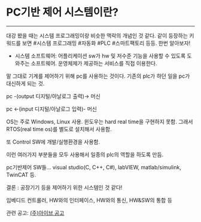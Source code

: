 # PC기반 제어 시스템이란?

---
대강 봤을 때는 시스템 프로그래밍이랑 비슷한 맥락의 개념인 것 같다. 같이 등장하는 키워드를 보면 #시스템 프로그래밍 #자동화 #PLC #스마트팩토리 등등. 한번 알아보자!

- 시스템 소프트웨어: 어플리케이션 sw가 hw 및 저수준 기능을 사용할 수 있도록 도와주는 소프트웨어. 운영체제가 제공하는 서비스를 직접 이용한다.

말 그대로 기계를 제어하기 위해 pc를 사용하는 것이다. 기존의 plc가 하던 일을 pc가 대신하게 되는 것.

pc -(output 디지털/아날로그 출력)-> 머신

pc <-(input 디지털/아날로그 입력)- 머신

OS는 주로 Windows, Linux 사용. 윈도우는 hard real time을 구현하지 못함. 그래서 RTOS(real time os)를 별도로 설치해서 사용함.

또 Control SW에 개발/실행환경을 사용함.

이런 여러가지 부분들을 모두 사용해서 일종의 plc의 역할을 하도록 만듬.

pc기반제어 SW들... visual studio(C, C++, C#), labVIEW, matlab/simulink, TwinCAT 등.

결론 : 공장기기 등을 제어하기 위한 시스템인 것 같다!

임베디드 컨트롤러, HW와의 인터페이스, HW와의 통신, HW&SW의 통합 등

관련 공고:
[(주)아이브 공고](https://www.saramin.co.kr/zf_user/jobs/relay/view?isMypage=no&rec_idx=46550237&recommend_ids=eJxNzssNwzAMg%2BFpeqcepqhzB8n%2BW9RJALnHD7R%2FKEsrl%2FKS2ae%2BGZ0Fx9Xwm6Uw%2BaxVMiI28RIswybfx9mGIXbL9JdiwDisUK6cvwRJm7KYQZ91EXjW9wz2rmiY3mHrHJlU9KE5w4eC2HXIdp4U3aLjMGPHb%2F4AWhVASw%3D%3D&view_type=search&searchword=%EB%A9%80%ED%8B%B0%EC%8A%A4%EB%A0%88%EB%93%9C&searchType=search&gz=1&t_ref_content=generic&t_ref=search&relayNonce=4091dc98aa4f1d111c3c&paid_fl=n&search_uuid=d965789c-311b-4cd7-a9b1-80447bc70fe3&immediately_apply_layer_open=n#seq=0)

